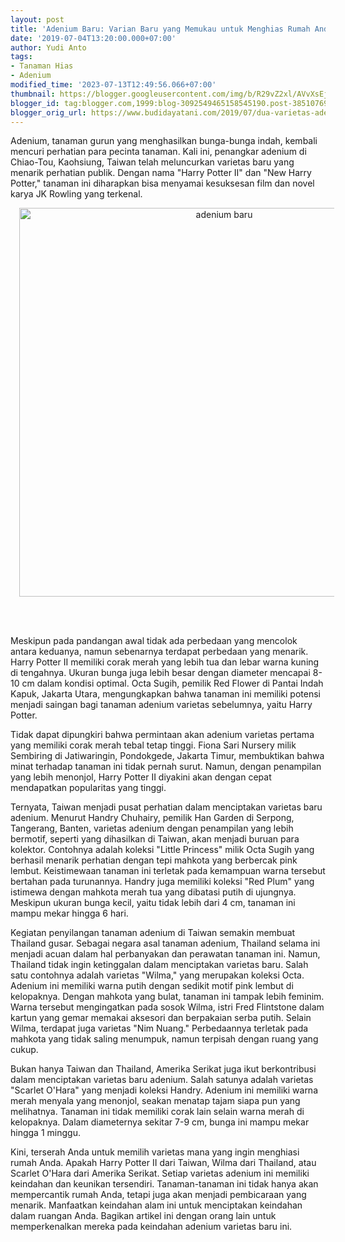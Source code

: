 ```yaml
---
layout: post
title: 'Adenium Baru: Varian Baru yang Memukau untuk Menghias Rumah Anda'
date: '2019-07-04T13:20:00.000+07:00'
author: Yudi Anto
tags:
- Tanaman Hias
- Adenium
modified_time: '2023-07-13T12:49:56.066+07:00'
thumbnail: https://blogger.googleusercontent.com/img/b/R29vZ2xl/AVvXsEjyrPvgchVIyHojyeO4LAeqawQ7H3884KBVhOHBrCAT1h6ae5jQE15DEafIb0L_X8GVYn0h_g45abII-GqIMcY-HulewtiYHdUjZFNNmD1CbBPC0QYabXU_EFkbXqxtN24w3RGRxuLXnN20rwtXw5G0J-FS8N6OhZihyF0qPwo6bF1c4ZOOJfh3c2b-KRnd/s72-w640-c-h622/adenium_618x600.jpg
blogger_id: tag:blogger.com,1999:blog-3092549465158545190.post-3851076932044785003
blogger_orig_url: https://www.budidayatani.com/2019/07/dua-varietas-adenium-dengan-motif-warna.html
---
```


<p>Adenium, tanaman gurun yang menghasilkan bunga-bunga indah, kembali mencuri perhatian para pecinta tanaman. Kali ini, penangkar adenium di Chiao-Tou, Kaohsiung, Taiwan telah meluncurkan varietas baru yang menarik perhatian publik. Dengan nama "Harry Potter II" dan "New Harry Potter," tanaman ini diharapkan bisa menyamai kesuksesan film dan novel karya JK Rowling yang terkenal.</p><div class="separator" style="clear: both; text-align: center;"><a href="https://blogger.googleusercontent.com/img/b/R29vZ2xl/AVvXsEjyrPvgchVIyHojyeO4LAeqawQ7H3884KBVhOHBrCAT1h6ae5jQE15DEafIb0L_X8GVYn0h_g45abII-GqIMcY-HulewtiYHdUjZFNNmD1CbBPC0QYabXU_EFkbXqxtN24w3RGRxuLXnN20rwtXw5G0J-FS8N6OhZihyF0qPwo6bF1c4ZOOJfh3c2b-KRnd/s618/adenium_618x600.jpg" imageanchor="1" style="margin-left: 1em; margin-right: 1em;"><img alt="adenium baru" border="0" data-original-height="600" data-original-width="618" height="622" src="https://blogger.googleusercontent.com/img/b/R29vZ2xl/AVvXsEjyrPvgchVIyHojyeO4LAeqawQ7H3884KBVhOHBrCAT1h6ae5jQE15DEafIb0L_X8GVYn0h_g45abII-GqIMcY-HulewtiYHdUjZFNNmD1CbBPC0QYabXU_EFkbXqxtN24w3RGRxuLXnN20rwtXw5G0J-FS8N6OhZihyF0qPwo6bF1c4ZOOJfh3c2b-KRnd/w640-h622/adenium_618x600.jpg" width="640" /></a></div><br /><p><br /></p><p>Meskipun pada pandangan awal tidak ada perbedaan yang mencolok antara keduanya, namun sebenarnya terdapat perbedaan yang menarik. Harry Potter II memiliki corak merah yang lebih tua dan lebar warna kuning di tengahnya. Ukuran bunga juga lebih besar dengan diameter mencapai 8-10 cm dalam kondisi optimal. Octa Sugih, pemilik Red Flower di Pantai Indah Kapuk, Jakarta Utara, mengungkapkan bahwa tanaman ini memiliki potensi menjadi saingan bagi tanaman adenium varietas sebelumnya, yaitu Harry Potter.</p><p>Tidak dapat dipungkiri bahwa permintaan akan adenium varietas pertama yang memiliki corak merah tebal tetap tinggi. Fiona Sari Nursery milik Sembiring di Jatiwaringin, Pondokgede, Jakarta Timur, membuktikan bahwa minat terhadap tanaman ini tidak pernah surut. Namun, dengan penampilan yang lebih menonjol, Harry Potter II diyakini akan dengan cepat mendapatkan popularitas yang tinggi.</p><p>Ternyata, Taiwan menjadi pusat perhatian dalam menciptakan varietas baru adenium. Menurut Handry Chuhairy, pemilik Han Garden di Serpong, Tangerang, Banten, varietas adenium dengan penampilan yang lebih bermotif, seperti yang dihasilkan di Taiwan, akan menjadi buruan para kolektor. Contohnya adalah koleksi "Little Princess" milik Octa Sugih yang berhasil menarik perhatian dengan tepi mahkota yang berbercak pink lembut. Keistimewaan tanaman ini terletak pada kemampuan warna tersebut bertahan pada turunannya. Handry juga memiliki koleksi "Red Plum" yang istimewa dengan mahkota merah tua yang dibatasi putih di ujungnya. Meskipun ukuran bunga kecil, yaitu tidak lebih dari 4 cm, tanaman ini mampu mekar hingga 6 hari.</p><p>Kegiatan penyilangan tanaman adenium di Taiwan semakin membuat Thailand gusar. Sebagai negara asal tanaman adenium, Thailand selama ini menjadi acuan dalam hal perbanyakan dan perawatan tanaman ini. Namun, Thailand tidak ingin ketinggalan dalam menciptakan varietas baru. Salah satu contohnya adalah varietas "Wilma," yang merupakan koleksi Octa. Adenium ini memiliki warna putih dengan sedikit motif pink lembut di kelopaknya. Dengan mahkota yang bulat, tanaman ini tampak lebih feminim. Warna tersebut mengingatkan pada sosok Wilma, istri Fred Flintstone dalam kartun yang gemar memakai aksesori dan berpakaian serba putih. Selain Wilma, terdapat juga varietas "Nim Nuang." Perbedaannya terletak pada mahkota yang tidak saling menumpuk, namun terpisah dengan ruang yang cukup.</p><p>Bukan hanya Taiwan dan Thailand, Amerika Serikat juga ikut berkontribusi dalam menciptakan varietas baru adenium. Salah satunya adalah varietas "Scarlet O'Hara" yang menjadi koleksi Handry. Adenium ini memiliki warna merah menyala yang menonjol, seakan menatap tajam siapa pun yang melihatnya. Tanaman ini tidak memiliki corak lain selain warna merah di kelopaknya. Dalam diameternya sekitar 7-9 cm, bunga ini mampu mekar hingga 1 minggu.</p><p>Kini, terserah Anda untuk memilih varietas mana yang ingin menghiasi rumah Anda. Apakah Harry Potter II dari Taiwan, Wilma dari Thailand, atau Scarlet O'Hara dari Amerika Serikat. Setiap varietas adenium ini memiliki keindahan dan keunikan tersendiri. Tanaman-tanaman ini tidak hanya akan mempercantik rumah Anda, tetapi juga akan menjadi pembicaraan yang menarik. Manfaatkan keindahan alam ini untuk menciptakan keindahan dalam ruangan Anda. Bagikan artikel ini dengan orang lain untuk memperkenalkan mereka pada keindahan adenium varietas baru ini.</p>